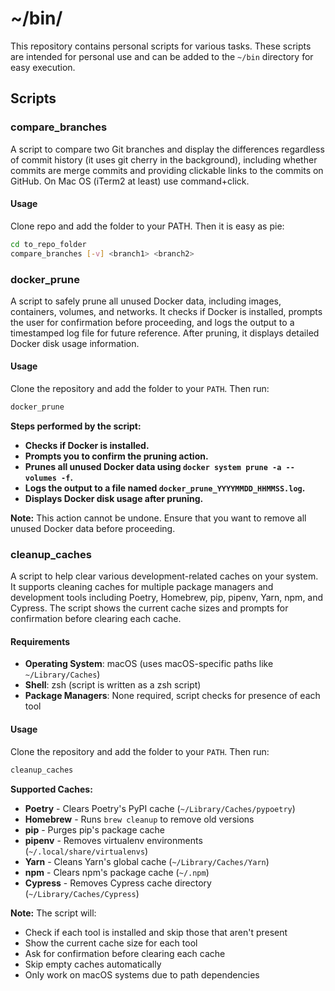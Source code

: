 # ~/bin/

This repository contains personal scripts for various tasks. These scripts are intended for personal use and can be added to the `~/bin` directory for easy execution.

## Scripts

### compare_branches

A script to compare two Git branches and display the differences regardless of commit history (it uses git cherry in the background), including whether commits are merge commits and providing clickable links to the commits on GitHub. On Mac OS (iTerm2 at least) use command+click.

#### Usage

Clone repo and add the folder to your PATH. Then it is easy as pie:

```bash
cd to_repo_folder
compare_branches [-v] <branch1> <branch2>
```

### docker_prune

A script to safely prune all unused Docker data, including images, containers, volumes, and networks. It checks if Docker is installed, prompts the user for confirmation before proceeding, and logs the output to a timestamped log file for future reference. After pruning, it displays detailed Docker disk usage information.

#### Usage

Clone the repository and add the folder to your `PATH`. Then run:

```bash
docker_prune
```

**Steps performed by the script:**

- **Checks if Docker is installed.**
- **Prompts you to confirm the pruning action.**
- **Prunes all unused Docker data using `docker system prune -a --volumes -f`.**
- **Logs the output to a file named `docker_prune_YYYYMMDD_HHMMSS.log`.**
- **Displays Docker disk usage after pruning.**

**Note:** This action cannot be undone. Ensure that you want to remove all unused Docker data before proceeding.

### cleanup_caches

A script to help clear various development-related caches on your system. It supports cleaning caches for multiple package managers and development tools including Poetry, Homebrew, pip, pipenv, Yarn, npm, and Cypress. The script shows the current cache sizes and prompts for confirmation before clearing each cache.

#### Requirements

- **Operating System**: macOS (uses macOS-specific paths like `~/Library/Caches`)
- **Shell**: zsh (script is written as a zsh script)
- **Package Managers**: None required, script checks for presence of each tool

#### Usage

Clone the repository and add the folder to your `PATH`. Then run:

```bash
cleanup_caches
```

**Supported Caches:**

- **Poetry** - Clears Poetry's PyPI cache (`~/Library/Caches/pypoetry`)
- **Homebrew** - Runs `brew cleanup` to remove old versions
- **pip** - Purges pip's package cache
- **pipenv** - Removes virtualenv environments (`~/.local/share/virtualenvs`)
- **Yarn** - Cleans Yarn's global cache (`~/Library/Caches/Yarn`)
- **npm** - Clears npm's package cache (`~/.npm`)
- **Cypress** - Removes Cypress cache directory (`~/Library/Caches/Cypress`)

**Note:** The script will:
- Check if each tool is installed and skip those that aren't present
- Show the current cache size for each tool
- Ask for confirmation before clearing each cache
- Skip empty caches automatically
- Only work on macOS systems due to path dependencies
